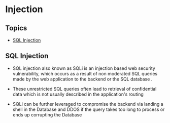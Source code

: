# Injection

## Topics

* [SQL Injection](#sql-injection)

## SQL Injection

* SQL injection also known as SQLi is an injection based web security vulnerability, which occurs as a result of non moderated SQL queries made by the web application to the backend or the SQL database .

* These unrestricted SQL queries often lead to retrieval of confidential data which is not usually described in the application's routing

* SQLi can be further leveraged to compromise the backend via landing a shell in the Database and DDOS if the query takes too long to process or ends up corrupting the Database
